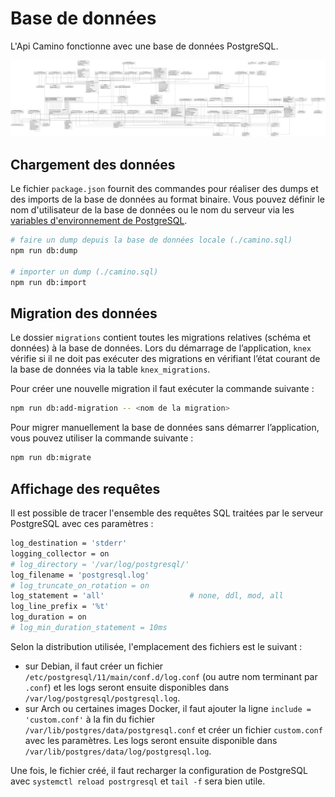 # Base de données

L'Api Camino fonctionne avec une base de données PostgreSQL.

![camino database schema](../img/camino-db.svg)

## Chargement des données

Le fichier `package.json` fournit des commandes pour réaliser des dumps et des
imports de la base de données au format binaire. Vous pouvez définir le nom
d'utilisateur de la base de données ou le nom du serveur via les [variables
d'environnement de PostgreSQL](https://docs.postgresql.fr/12/libpq-envars.html).

```sh
# faire un dump depuis la base de données locale (./camino.sql)
npm run db:dump

# importer un dump (./camino.sql)
npm run db:import
```

## Migration des données

Le dossier `migrations` contient toutes les migrations relatives (schéma et données) à la base de données.
Lors du démarrage de l’application, `knex` vérifie si il ne doit pas exécuter des migrations en vérifiant
l’état courant de la base de données via la table `knex_migrations`.

Pour créer une nouvelle migration il faut exécuter la commande suivante :

```bash
npm run db:add-migration -- <nom de la migration>
```

Pour migrer manuellement la base de données sans démarrer l’application, vous pouvez utiliser la commande suivante :

```bash
npm run db:migrate
```

## Affichage des requêtes

Il est possible de tracer l'ensemble des requêtes SQL traitées par le serveur
PostgreSQL avec ces paramètres :

```bash
log_destination = 'stderr'
logging_collector = on
# log_directory = '/var/log/postgresql/'
log_filename = 'postgresql.log'
# log_truncate_on_rotation = on
log_statement = 'all'                   # none, ddl, mod, all
log_line_prefix = '%t'
log_duration = on
# log_min_duration_statement = 10ms
```

Selon la distribution utilisée, l'emplacement des fichiers est le suivant :

- sur Debian, il faut créer un fichier `/etc/postgresql/11/main/conf.d/log.conf`
  (ou autre nom terminant par `.conf`) et les logs seront ensuite disponibles
  dans `/var/log/postgresql/postgresql.log`.
- sur Arch ou certaines images Docker, il faut ajouter la ligne `include = 'custom.conf'` à la fin du fichier `/var/lib/postgres/data/postgresql.conf` et
  créer un fichier `custom.conf` avec les paramètres. Les logs seront ensuite
  disponible dans `/var/lib/postgres/data/log/postgresql.log`.

Une fois, le fichier créé, il faut recharger la configuration de PostgreSQL avec `systemctl reload postrgresql` et `tail -f` sera bien utile.
